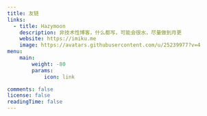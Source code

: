 ```yaml
---
title: 友链
links:
  - title: Hazymoon
    description: 非技术性博客，什么都写，可能会很水，尽量做到月更
    website: https://imiku.me
    image: https://avatars.githubusercontent.com/u/25239977?v=4
menu:
    main:
        weight: -80
        params:
            icon: link

comments: false
license: false
readingTime: false
---
```

